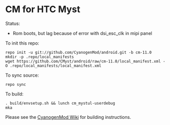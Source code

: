 # CM for HTC Myst
Status:
- Rom boots, but lag because of error with dsi_esc_clk in mipi panel

To init this repo:

    repo init -u git://github.com/CyanogenMod/android.git -b cm-11.0
    mkdir -p .repo/local_manifests
    wget https://github.com/CMyst/android/raw/cm-11.0/local_manifest.xml -O .repo/local_manifests/local_manifest.xml

To sync source:

    repo sync

To build:

    . build/envsetup.sh && lunch cm_mystul-userdebug
    mka

Please see the [CyanogenMod Wiki](http://wiki.cyanogenmod.org/) for building instructions.
